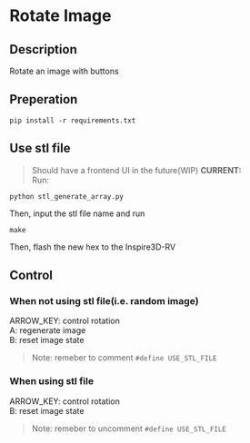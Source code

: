 # Rotate Image

## Description
Rotate an image with buttons

## Preperation
```
pip install -r requirements.txt 
```

## Use stl file
> Should have a frontend UI in the future(WIP)
**CURRENT:**<br>
Run:
```
python stl_generate_array.py
```
Then, input the stl file name and run
```
make
```
Then, flash the new hex to the Inspire3D-RV

## Control
### When not using stl file(i.e. random image)
ARROW_KEY: control rotation<br>
A: regenerate image<br>
B: reset image state
> Note: remeber to comment `#define USE_STL_FILE`
### When using stl file
ARROW_KEY: control rotation<br>
B: reset image state
> Note: remeber to uncomment `#define USE_STL_FILE`

